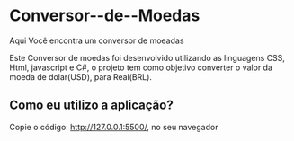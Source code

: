 # Conversor--de--Moedas
Aqui Você encontra um conversor de moeadas

Este Conversor de moedas foi desenvolvido utilizando as linguagens CSS, Html, javascript e C#, o projeto tem como objetivo
converter o valor da moeda de dolar(USD), para Real(BRL).

## Como eu utilizo a aplicação?
Copie o código: http://127.0.0.1:5500/, no seu navegador


